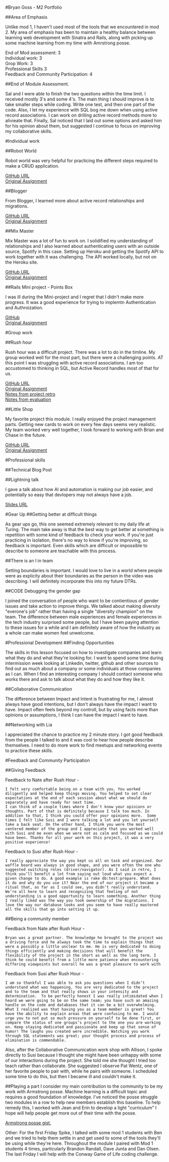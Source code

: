 #Bryan Goss - M2 Portfolio

##Area of Emphasis

Unlike mod 1, I haven't used most of the tools that we encountered in mod 2. My area of emphasis has been to maintain a healthy balance between learning web development with Sinatra and Rails, along with picking up some machine learning from my time with Amrstrong posse. 

End of Mod assessment: 3  
Individual work: 3  
Grop Work: 3  
Professional Skills 3  
Feedback and Community Participation: 4  

##End of Module Assessment.

Sal and I were able to finish the two questions within the time limit. I received mostly 3's and some 4's. The main thing I should improve is to take smaller steps while coding. Write one test, and then one part of the code. Also, I let my experience with SQL bog me down when using active record associations. I can work on drilling active record methods more to alivieate that. Finally, Sal noticed that I laid out some options and asked him for his opinion about them, but suggested I continue to focus on improving my collaborative skills. 

#Individual work

##Robot World

Robot world was very helpful for practicing the different steps required to make a CRUD application.

[GitHub URL](https://github.com/bcgoss/robot_world)  
[Original Assignment](https://github.com/turingschool/lesson_plans/blob/master/ruby_02-web_applications_with_ruby/outlines/crud_sinatra.markdown)

##Blogger

From Blogger, I learned more about active record relationships and migrations. 

[GitHub URL](https://github.com/bcgoss/blogger)  
[Original Assignment](http://tutorials.jumpstartlab.com/projects/blogger.html)

##Mix Master

Mix Master was a lot of fun to work on. I solidified my understanding of relationships and I also learned about authenticating users with an outside source, Spotify in this case. Setting up Heroku and getting the Spotify API to work together with it was challenging. The API worked locally, but not on the Heroku site.

[GitHub URL](https://github.com/bcgoss/mix_master)  
[Original Assignment](https://github.com/turingschool/lesson_plans/tree/master/ruby_02-web_applications_with_ruby/mix_master)

##Rails Mini project - Points Box

I was ill during the Mini-project and I regret that I didn't make more progress. It was a good experience for trying to implemtn Authentication and Authroization. 

[GitHub](https://github.com/bcgoss/points_box)  
[Original Assignment](https://github.com/turingschool/challenges/blob/master/rails-mini-project.markdown)

#Group work

##Rush hour

Rush hour was a difficult project. There was a lot to do in the timline. My group worked well for the most part, but there were a challenging points. AT this point I was struggling with active record associations. I am too accustomed to thinking in SQL, but Active Record handles most of that for us. 

[GitHub URL](https://github.com/bcgoss/rush-hour)  
[Original Assignment](https://github.com/turingschool/curriculum/blob/master/source/projects/rush_hour.md)  
[Notes from project retro](https://gist.github.com/susiirwin/5c4099e36a9dfec88286a8ea36105269)  
[Notes from evaluation](https://github.com/turingschool/ruby-submissions/blob/master/1606-b/rush_hour/bryan_susi_nate.md)

##Little Shop

My favorite project this module. I really enjoyed the project management parts. Getting new cards to work on every few days seems very realistic. My team worked very well together, I look forward to working with Brian and Chase in the future.

[GitHub URL](https://github.com/Cdunagan05/little_shop)  
[Original Assignment](https://github.com/turingschool/curriculum/blob/master/source/projects/little_shop.markdown)  

#Professional skills

##Technical Blog Post

##Lightning talk

I gave a talk about how AI and automation is making our job easier, and potentially so easy that devlopers may not always have a job.

[Slides URL](https://drive.google.com/open?id=0Bxp6Oz_i3wHKQ1kzQzhWRmd0Q00)

#Gear Up
##Getting better at difficult things

As gear ups go, this one seemed extremely relevant to my daily life at Turing. The main take away is that the best way to get better at something is repetition with some kind of feedback to check your work. If you're just practicing in isolation, there's no way to know if you're improving, so feedback is important. Even skills which are difficult or impossible to describe to someone are teachable with this process. 

##There is an I in team

Setting boundaries is important. I would love to live in a world where people were as explicity about their boundaries as the person in the video was describing. I will definitely incorporate this into my future DTRs.

##CODE Debugging the gender gap

I joined the conversation of people who want to be contientious of gender issues and take action to improve things. We talked about making diversity "everone's job" rather than having a single "diversity champion" on the team. The difference between male experiences and female experiences in the tech industry surprised some people, but I have been paying attention to these issues for a while and I am definitely aware of how the industry as a whole can make women feel unwelcome.

#Professional Development 
##Finding Opportunities

The skills in this lesson focused on how to investigate companies and learn what they do and what they're looking for. I want to spend some time during intermission week looking at Linkedin, twitter, github and other sources to find out as much about a company or some individuals at those companies as I can. When I find an interesting company I should contact someone who works there and ask to talk about what they do and how they like it.

##Collaborative Communication

The difference between Impact and Intent is frustrating for me, I almost always have good intentions, but I don't always have the impact I want to have. Impact often feels beyond my controll, but by using facts more than opinions or assumptions, I think I can have the impact I want to have.

##Networking with Lia

I appreciated the chance to practice my 2 minute story. I got good feedback from the people I talked to and it was cool to hear how people describe themselves. I need to do more work to find meetups and networking events to practice these skills.

#Feedback and Community Participation

##Giving Feedback

Feedback to Nate after Rush Hour - 

    I felt very comfortable being on a team with you. You worked diligently and helped keep things moving. You helped to set clear expectations at the end of each session about what we should do separately and have ready for next time.
    I can think of a couple times where I don't know your opinions or thoughts. Part of that is definitely because I talk too much. In addition to that, I think you could offer your opinions more.  Some times I felt like Susi and I were talking a lot and you let yourself take a back seat. On the other hand, I think you were the most centered member of the group and I appreciate that you worked well with Susi and me even when we were not as calm and focused as we could have been. Thanks for all your work on this project, it was a very positive experience! 

Feedback to Susi after Rush Hour - 

    I really appreciate the way you kept us all on task and organized. Our waffle board was always in good shape, and you were often the one who suggested switching roles (driver/navigator). As I said in retro, I think you’ll benefit a lot from saying out loud what you expect a given change to do. A good example is rake db:test:prepare. What does it do and why do you use it? Near the end of our project it became a ritual that, as far as I could see, you didn’t really understand. We’re all here to learn and recognizing that feeling of not understanding is a good opportunity to learn something. Another thing I really liked was the way you took ownership of the migrations. I love the way our database looks and you seem to have really mastered all the skills that go into setting it up.

##Being a community member

Feedback from Nate after Rush Hour - 

    Bryan was a great partner. The knowledge he brought to the project was a driving force and he always took the time to explain things that were a possibly a little unclear to me. He is very dedicated to doing things efficiently and making decisions that will benefit the flexibility of the project in the short as well as the long term. I think he could benefit from a little more patience when encountering differing viewpoints but overall he was a great pleasure to work with

Feedback from Susi after Rush Hour - 

    I am so thankful I was able to ask you questions when I didn’t understand what was happening. You are very dedicated to the project and to the team and that really shows in your intensity and determination.  To be perfectly honest I was really intimidated when I heard we were going to be on the same team; you have such an amazing handle on the code and databases that it can be a bit overwhelming.  What I realized was that having you as a team member is great! You have the ability to explain areas that were confusing to me. I would urge you to not put so much pressure on yourself to be done first, or compare the status of one groups’s project to the one you are working on. Keep staying dedicated and passionate and keep up that sense of humor! The laughs you created were incredible. Watching you work through SQL statements was great; your thought process and process of elimination is commendable.

Also, after the Collaborative Communication work shop with Allison, I spoke directly to Susi because I thought she might have been unhappy with some of our interactions during the project. She told me she thought I tried too teach rather than collaborate. She suggested I observe Pat Wentz, one of her favorite people to pair with, while he pairs with someone. I scheduled some time to do this, but then I became ill and couldn't make it.

##Playing a part
I consider my main contribution to the community to be my work with Armstrong posse. Machine learning is a difficult topic and requires a good foundation of knowledge. I've noticed the posse struggle two modules in a row to help new members establish this baseline. To help remedy this, I worked with Jean and Erin to develop a light "curriculum" I hope will help people get more out of their time with the posse. 

[Armstrong posse gist.](https://gist.github.com/bcgoss/ef28ca99bf8fb2265bcf0949b8e9d4cb)

Other:
For the first Friday Spike, I talked with some mod 1 students with Ben and we tried to help them settle in and get used to some of the tools they'll be using while they're here. Throughout the module I paired with Mod 1 students 4 times, particularly Brandon Randall, Dave Junta and Dan Olsen. The last Friday I will help with the Conway Game of Life coding challenge.
